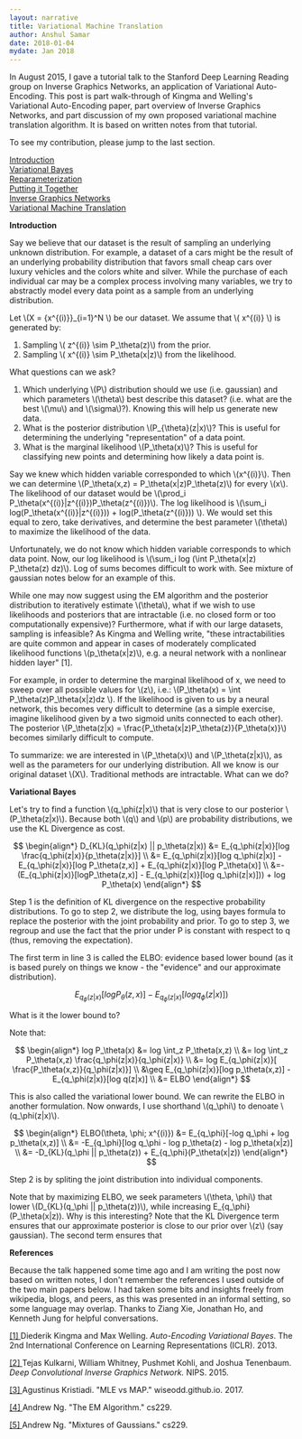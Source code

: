 ```yaml
---
layout: narrative
title: Variational Machine Translation
author: Anshul Samar
date: 2018-01-04
mydate: Jan 2018
---
```


<script
src="https://cdnjs.cloudflare.com/ajax/libs/mathjax/2.7.0/MathJax.js?config=TeX-AMS-MML_HTMLorMML"
type="text/javascript"></script>

In August 2015, I gave a tutorial talk to the Stanford Deep Learning
Reading group on Inverse Graphics Networks, an application of
Variational Auto-Encoding. This post is part walk-through of Kingma
and Welling's Variational Auto-Encoding paper, part overview of
Inverse Graphics Networks, and part discussion of my own proposed variational
machine translation algorithm. It is based on written notes from
that tutorial. 

To see my contribution, please jump to the last section.

[Introduction](#Introduction)  
[Variational Bayes](#VariationalBayes)  
[Reparameterization](#Reparameterization)  
[Putting it Together](#PuttingItTogether)  
[Inverse Graphics Networks](#InverseGraphicsNetworks)  
[Variational Machine Translation](#VariationalMachineTranslation)  

<a name="Introduction"></a> **Introduction**

Say we believe that our dataset is
the result of sampling an underlying unknown distribution. For example,
a dataset of a cars might be the result of an underlying probability
distribution that favors small cheap cars over luxury vehicles and the
colors white and silver. While the purchase
of each individual car may be a complex process involving many
variables, we try to abstractly model every data point as a sample
from an underlying distribution. 

Let \\(X = {x^{(i)}}_{i=1}^N \\) be our dataset. We assume that \\(
x^{(i)} \\) is generated by:

1. Sampling \\( z^{(i)} \sim P_\theta(z)\\) from the prior.
2. Sampling \\( x^{(i)} \sim P_\theta(x\|z)\\) from the likelihood.

What questions can we ask?

1. Which underlying \\(P\\) distribution should we use (i.e. gaussian)
and which parameters \\(\theta\\) best describe this dataset?
(i.e. what are the best \\(\mu\\) and \\(\sigma\\)?). Knowing this
will help us generate new data. 
3. What is the posterior distribution \\(P_{\theta}(z\|x)\\)? This is
useful for determining the underlying "representation" of a data point.
4. What is the marginal likelihood \\(P_\theta(x)\\)? This is useful
for classifying new points and determining how likely a data point is.

Say we knew which hidden variable corresponded to which
\\(x^{(i)}\\). Then we can determine \\(P_\theta(x,z) =
P_\theta(x\|z)P_\theta(z)\\) for every \\(x\\). The likelihood of our
dataset would be \\(\prod_i
P_\theta(x^{(i)}\|z^{(i)})P_\theta(z^{(i)})\\). The log likelihood is \\(\sum_i log(P_\theta(x^{(i)}\|z^{(i)})) +
log(P_\theta(z^{(i)})) \\). We would set this equal to zero, take
derivatives, and determine the best parameter \\(\theta\\) to maximize the likelihood of the data.

Unfortunately, we do not know which hidden variable corresponds to
which data point. Now, our log likelihood is \\(\sum_i log (\int
P_\theta(x|z) P_\theta(z) dz)\\). Log of sums becomes difficult to work
with. See mixture of gaussian notes below for an example of this.

While one may now suggest using the EM algorithm and the posterior
distribution to iteratively estimate \\(\theta\\), what if we wish to use
likelihoods and posteriors that are intractable (i.e. no closed form
or too computationally expensive)? Furthermore, what if with our large
datasets, sampling is infeasible? As Kingma and Welling
write, "these intractabilities are quite common and appear in cases of
moderately complicated likelihood functions \\(p_\theta(x|z)\\), e.g. a neural
network with a nonlinear hidden layer" [1]. 

For example, in order to determine the marginal likelihood of x, we
need to sweep over all possible values for \\(z\\), i.e.: \\(P_\theta(x) = \int P_\theta(z)P_\theta(x\|z)dz \\). If the likelihood is given to us by a
neural network, this becomes very difficult to determine (as a simple
exercise, imagine likelihood given by a two sigmoid units connected to
each other). The posterior \\(P_\theta(z\|x) =
\frac{P_\theta(x\|z)P_\theta(z)}{P_\theta(x)}\\) becomes similarly
difficult to compute.

To summarize: we are interested in \\(P_\theta(x)\\) and \\(P_\theta(z|x)\\), as
well as the parameters for our underlying distribution. All
we know is our original dataset \\(X\\). Traditional methods are
intractable. What can we do?

<a name="VariationalBayes"></a> **Variational Bayes**

Let's try to find a function \\(q_\phi(z|x)\\) that is very close to
our posterior \\(P_\theta(z|x)\\). Because both \\(q\\) and \\(p\\)
are probability distributions, we use the KL Divergence as cost. 

$$
\begin{align*}
D_{KL}(q_\phi(z|x) || p_\theta(z|x)) &= E_{q_\phi(z|x)}[log
\frac{q_\phi(z|x)}{p_\theta(z|x)}] \\
&= E_{q_\phi(z|x)}[log q_\phi(z|x)] - E_{q_\phi(z|x)}[log
P_\theta(z,x)] + E_{q_\phi(z|x)}[log P_\theta(x)] \\
&=-(E_{q_\phi(z|x)}[logP_\theta(z,x)] - E_{q_\phi(z|x)}[log
q_\phi(z|x)])) + log P_\theta(x)
\end{align*}
$$

Step 1 is the definition of KL divergence on the respective
probability distributions. To go to step 2, we distribute the log,
using bayes formula to replace the posterior with the joint
probability and prior. To go to step 3, we regroup and use the fact
that the prior under P is constant with respect to q (thus, removing
the expectation).

The first term in line 3 is called the ELBO: evidence based lower
bound (as it is based purely on things we know - the "evidence" and
our approximate distribution). 

$$E_{q_\phi(z|x)}[logP_\theta(z,x)] - E_{q_\phi(z|x)}[log
q_\phi(z|x)])$$

What is it the lower bound to?

Note that:

$$
\begin{align*}
log P_\theta(x) &= log \int_z P_\theta(x,z) \\
&= log \int_z P_\theta(x,z) \frac{q_\phi(z|x)}{q_\phi(z|x)} \\
&= log E_{q_\phi(z|x)}[ \frac{P_\theta(x,z)}{q_\phi(z|x)}] \\
&\geq E_{q_\phi(z|x)}[log p_\theta(x,z)] - E_{q_\phi(z|x)}[log q(z|x)] \\
&= ELBO
\end{align*}
$$

This is also called the variational lower bound. We can rewrite the
ELBO in another formulation. Now onwards, I use shorthand \\(q_\phi\\)
to denoate \\(q_\phi(z|x)\\). 

$$
\begin{align*}
ELBO(\theta, \phi; x^{(i)}) &= E_{q_\phi}[-log q_\phi + log
p_\theta(x,z)] \\
&= -E_{q_\phi}[log q_\phi - log p_\theta(z) - log p_\theta(x|z)] \\
&= -D_{KL}(q_\phi || p_\theta(z)) + E_{q_\phi}(P_\theta(x|z))
\end{align*}
$$

Step 2 is by spliting the joint distribution into individual
components.

Note that by maximizing ELBO, we seek parameters \\(\theta, \phi\\)
that lower \\(D_{KL}(q_\phi || p_\theta(z))\\), while increasing
E_{q_\phi}(P_\theta(x|z)). Why is this interesting? Note that the KL
Divergence term ensures that our approximate posterior is close to our
prior over \\(z\\) (say gaussian). The second term ensures that 








**References**

Because the talk happened some time ago and I am writing the post
now based on written notes, I don't remember the references I used outside
of the two main papers below. I had taken some bits and insights freely from wikipedia,
blogs, and peers, as this was presented in an informal setting, so
some language may overlap. Thanks
to Ziang Xie, Jonathan Ho, and Kenneth Jung for helpful conversations.


<a href="https://arxiv.org/pdf/1312.6114.pdf">[1] </a>Diederik Kingma and Max Welling. *Auto-Encoding Variational Bayes*. The
2nd International Conference on Learning Representations (ICLR). 2013.

<a href="https://arxiv.org/abs/1503.03167">[2] </a> Tejas Kulkarni,
William Whitney, Pushmet Kohli, and Joshua Tenenbaum. *Deep Convolutional Inverse Graphics Network.* NIPS. 2015.

<a
href="https://wiseodd.github.io/techblog/2017/01/01/mle-vs-map/">[3]
</a> Agustinus Kristiadi. "MLE vs MAP." wiseodd.github.io. 2017. 

<a href="http://cs229.stanford.edu/notes/cs229-notes8.pdf">[4] </a>
Andrew Ng. "The EM Algorithm." cs229. 

<a href="http://cs229.stanford.edu/notes/cs229-notes7b.pdf">[5] </a>
Andrew Ng. "Mixtures of Gaussians." cs229.



